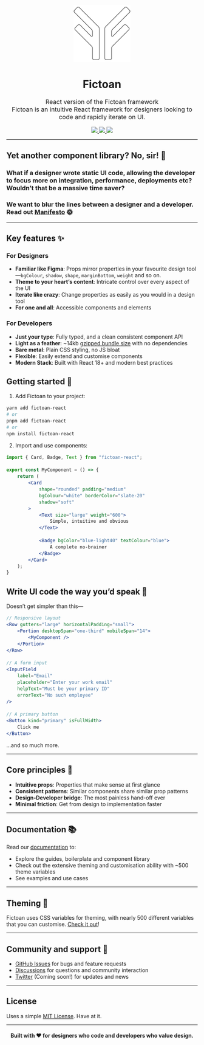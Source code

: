 <p align="center" style="color: #343a40">
    <a href="https://fictoan.io"><img src="https://raw.githubusercontent.com/fictoan/fictoan-react/main/fictoan-icon.svg" alt="Fictoan Framework" height="150" width="150"></a>
</p>

<h1 align="center">Fictoan</h1>
<p align="center" style="font-size: 1rem;">
    React version of the Fictoan framework<br>
    Fictoan is an intuitive React framework for designers looking to code and rapidly iterate on UI.
</p>

<p align="center">
    <a href="https://www.npmjs.com/package/fictoan-react">
        <img src="https://img.shields.io/npm/v/fictoan-react"/>
    </a>
    <a href="https://www.npmjs.com/package/fictoan-react">
        <img src="https://img.shields.io/bundlephobia/min/fictoan-react"/>
    </a>
    <a href="LICENSE">
        <img src="https://img.shields.io/github/license/fictoan/fictoan-react"/>
    </a>
</p>

---

## Yet another component library? No, sir! 🎨
### What if a designer wrote static UI code, allowing the developer to focus more on integration, performance, deployments etc? Wouldn’t that be a massive time saver?

### We want to blur the lines between a designer and a developer. Read out [Manifesto](https://fictoan.io/manifesto) 🌞

---

## Key features ✨

### For Designers
- **Familiar like Figma**: Props mirror properties in your favourite design tool—`bgColour`, `shadow`, `shape`, `marginBottom`, `weight` and so on.
- **Theme to your heart’s content**: Intricate control over every aspect of the UI
- **Iterate like crazy**: Change properties as easily as you would in a design tool
- **For one and all**: Accessible components and elements

### For Developers
- **Just your type**: Fully typed, and a clean consistent component API
- **Light as a feather**: ~14kb [gzipped bundle size](https://bundlephobia.com/package/fictoan-react@1.10.4) with no dependencies
- **Bare metal**: Plain CSS styling, no JS bloat
- **Flexible**: Easily extend and customise components
- **Modern Stack**: Built with React 18+ and modern best practices

## Getting started 🚀

1. Add Fictoan to your project:
```bash
yarn add fictoan-react
# or
pnpm add fictoan-react
# or
npm install fictoan-react
```

2. Import and use components:
```jsx
import { Card, Badge, Text } from "fictoan-react";

export const MyComponent = () => {
    return (
        <Card
            shape="rounded" padding="medium"
            bgColour="white" borderColor="slate-20"
            shadow="soft"
        >
            <Text size="large" weight="600">
                Simple, intuitive and obvious
            </Text>
            
            <Badge bgColor="blue-light40" textColour="blue">
                A complete no-brainer
            </Badge>
        </Card>
    );
}
```

## Write UI code the way you’d speak 🧠
Doesn’t get simpler than this—
```jsx
// Responsive layout
<Row gutters="large" horizontalPadding="small">
    <Portion desktopSpan="one-third" mobileSpan="14">
        <MyComponent />
    </Portion>
</Row>

// A form input
<InputField
    label="Email"
    placeholder="Enter your work email"
    helpText="Must be your primary ID"
    errorText="No such employee"
/>

// A primary button
<Button kind="primary" isFullWidth>
    Click me
</Button>
```
...and so much more.

---

## Core principles 🎯
- **Intuitive props**: Properties that make sense at first glance
- **Consistent patterns**: Similar components share similar prop patterns
- **Design-Developer bridge**: The most painless hand-off ever
- **Minimal friction**: Get from design to implementation faster

---

## Documentation 📚
Read our [documentation](https://fictoan.io) to:
- Explore the guides, boilerplate and component library
- Check out the extensive theming and customisation ability with ~500 theme variables
- See examples and use cases

---

## Theming 🎨
Fictoan uses CSS variables for theming, with nearly 500 different variables that you can customise. [Check it out](https://github.com/fictoan/fictoan-react/blob/main/src/styles/theme.css)!

---

## Community and support 💬
- [GitHub Issues](https://github.com/fictoan/fictoan-react/issues) for bugs and feature requests
- [Discussions](https://github.com/fictoan/fictoan-react/discussions) for questions and community interaction
- [Twitter](https://twitter.com/fictoan) (Coming soon!) for updates and news

---

## License
Uses a simple [MIT License](LICENSE). Have at it.

---

<h4 align="center">
Built with ♥️ for designers who code and developers who value design.
</h4>
